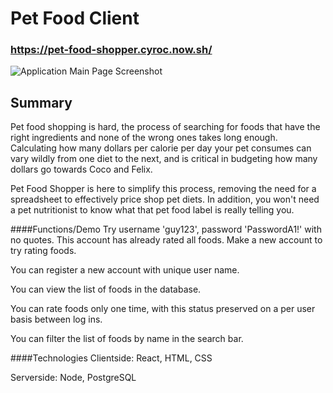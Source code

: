 # Pet Food Client

### https://pet-food-shopper.cyroc.now.sh/

![Application Main Page Screenshot](https://i.imgur.com/nS89PmU.png)

## Summary

Pet food shopping is hard, the process of searching for foods that
have the right ingredients and none of the wrong ones takes long
enough. Calculating how many dollars per calorie per day your pet
consumes can vary wildly from one diet to the next, and is critical
in budgeting how many dollars go towards Coco and Felix.

Pet Food Shopper is here to simplify this process, removing the need
for a spreadsheet to effectively price shop pet diets. In addition,
you won't need a pet nutritionist to know what that pet food label
is really telling you.

####Functions/Demo
Try username 'guy123', password 'PasswordA1!' with no quotes.
This account has already rated all foods. Make a new account to try rating foods.

You can register a new account with unique user name.

You can view the list of foods in the database.

You can rate foods only one time, with this status preserved on a per user basis between log ins.

You can filter the list of foods by name in the search bar.

####Technologies
Clientside:
React, HTML, CSS

Serverside:
Node, PostgreSQL
